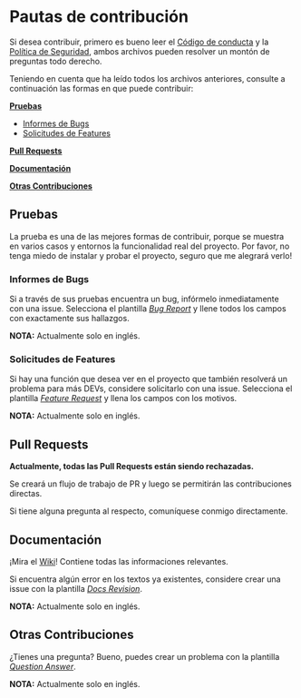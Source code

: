 # Pautas de contribución

Si desea contribuir, primero es bueno leer el [Código de conducta] y la
[Política de Seguridad], ambos archivos pueden resolver un montón de preguntas
todo derecho.

Teniendo en cuenta que ha leído todos los archivos anteriores, consulte a
continuación las formas en que puede contribuir:

**[Pruebas]**

* [Informes de Bugs]
* [Solicitudes de Features]

**[Pull Requests]**

**[Documentación]**

**[Otras Contribuciones]**

## Pruebas

La prueba es una de las mejores formas de contribuir, porque se muestra en varios
casos y entornos la funcionalidad real del proyecto. Por favor, no tenga miedo de
instalar y probar el proyecto, seguro que me alegrará verlo!

### Informes de Bugs

Si a través de sus pruebas encuentra un bug, infórmelo inmediatamente con una issue.
Selecciona el plantilla *[Bug Report]* y llene todos los campos con exactamente
sus hallazgos.

**NOTA:** Actualmente solo en inglés.

### Solicitudes de Features

Si hay una función que desea ver en el proyecto que también resolverá un problema
para más DEVs, considere solicitarlo con una issue. Selecciona el plantilla
*[Feature Request]* y llena los campos con los motivos.

**NOTA:** Actualmente solo en inglés.

## Pull Requests

**Actualmente, todas las Pull Requests están siendo rechazadas.**

Se creará un flujo de trabajo de PR y luego se permitirán las contribuciones directas.

Si tiene alguna pregunta al respecto, comuníquese conmigo directamente.

## Documentación

¡Mira el [Wiki]! Contiene todas las informaciones relevantes.

Si encuentra algún error en los textos ya existentes, considere crear una issue
con la plantilla *[Docs Revision]*.

**NOTA:** Actualmente solo en inglés.

## Otras Contribuciones

¿Tienes una pregunta? Bueno, puedes crear un problema con la plantilla
*[Question Answer]*.

**NOTA:** Actualmente solo en inglés.

[Código de conducta]: ./CODE_OF_CONDUCT.ES.md
[Política de Seguridad]: ./SECURITY.ES.md
[Pruebas]: #pruebas
[Informes de Bugs]: #informes-de-bugs
[Solicitudes de Features]: #solicitudes-de-features
[Pull Requests]: #pull-requests
[Documentación]: #documentación
[Otras Contribuciones]: #otras-contribuciones
[Bug Report]: https://github.com/Mestre-Tramador/Exper-Dat-Reader/issues/new?assignees=Mestre-Tramador&labels=Type%3A+Bug+Report%2CStatus%3A+Opened&template=BUG-REPORT.yml&title=%5BBUG%5D%3A+
[Feature Request]: https://github.com/Mestre-Tramador/Exper-Dat-Reader/issues/new?assignees=Mestre-Tramador&labels=Type%3A+Feature+Request%2CStatus%3A+Opened&template=FEATURE-REQUEST.yml&title=%5BFEAT%5D%3A+
[Wiki]: https://github.com/Mestre-Tramador/Exper-Dat-Reader/wiki
[Docs Revision]: https://github.com/Mestre-Tramador/Exper-Dat-Reader/issues/new?assignees=Mestre-Tramador&labels=Type%3A+Docs+Revision%2CStatus%3A+Opened&template=DOCS-REVISION.yml&title=%5BDOCS%5D%3A+
[Question Answer]: https://github.com/Mestre-Tramador/Exper-Dat-Reader/issues/new?assignees=Mestre-Tramador&labels=Type%3A+Question+Answer%2CStatus%3A+Opened%2CHelp&template=QUESTION-ANSWER.yml&title=%5BQST%5D%3A+
